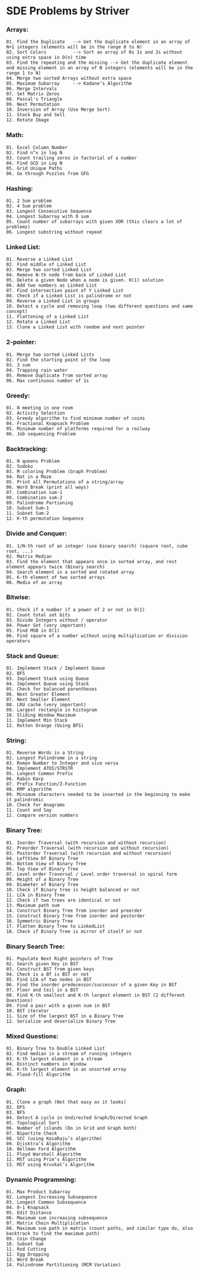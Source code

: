 # SDE Problems by Striver

### Arrays:
    01. Find the Duplicate   --> Get the duplicate element in an array of N+1 integers (elements will be in the range 0 to N)
    02. Sort Colors          --> Sort an array of 0s 1s and 2s without using extra space in O(n) time
    03. Find the repeating and the missing --> Get the duplicate element and missing element in an array of N integers (elements will be in the range 1 to N)
    04. Merge two sorted Arrays without extra space
    05. Maximum Subarray     --> Kadane’s Algorithm
    06. Merge Intervals
    07. Set Matrix Zeros
    08. Pascal's Triangle
    09. Next Permutation
    10. Inversion of Array (Use Merge Sort)
    11. Stock Buy and Sell
    12. Rotate Image

### Math:
    01. Excel Column Number
    02. Find n^x in log N
    03. Count trailing zeros in factorial of a number
    04. Find GCD in Log N
    05. Grid Unique Paths
    06. Go through Puzzles from GFG

### Hashing:
    01. 2 Sum problem
    02. 4 Sum problem
    03. Longest Consecutive Sequence
    04. Longest Subarray with 0 sum
    05. Count number of subarrays with given XOR (this clears a lot of problems)
    06. Longest substring without repeat

### Linked List:
    01. Reverse a Linked List
    02. Find middle of Linked List
    03. Merge two sorted Linked List
    04. Remove N-th node from back of Linked List
    05. Delete a given Node when a node is given. 0(1) solution
    06. Add two numbers as Linked List
    07. Find intersection point of Y Linked List
    08. Check if a Linked List is palindrome or not
    09. Reverse a Linked List in groups
    10. Detect a cycle and removing loop (two different questions and same concept)
    11. Flattening of a Linked List
    12. Rotate a Linked List
    13. Clone a Linked List with random and next pointer

### 2-pointer:
    01. Merge two sorted Linked Lists
    02. Find the starting point of the loop
    03. 3 sum
    04. Trapping rain water
    05. Remove Duplicate from sorted array
    06. Max continuous number of 1s

### Greedy:
    01. N meeting in one room
    02. Activity Selection
    03. Greedy algorithm to find minimum number of coins
    04. Fractional Knapsack Problem
    05. Minimum number of platforms required for a railway
    06. Job sequencing Problem

### Backtracking:
    01. N queens Problem
    02. Sudoko
    03. M coloring Problem (Graph Problem)
    04. Rat in a Maze
    05. Print all Permutations of a string/array
    06. Word Break (print all ways)
    07. Combination sum-1
    08. Combination sum-2
    09. Palindrome Partioning
    10. Subset Sum-1
    11. Subset Sum-2
    12. K-th permutation Sequence

### Divide and Conquer:
    01. 1/N-th root of an integer (use binary search) (square root, cube root, ...)
    02. Matrix Median
    03. Find the element that appears once in sorted array, and rest element appears twice (Binary search)
    04. Search element in a sorted and rotated array
    05. K-th element of two sorted arrays
    06. Media of an array

### Bitwise:
    01. Check if a number if a power of 2 or not in O(1)
    02. Count total set bits
    03. Divide Integers without / operator
    04. Power Set (very important)
    05. Find MSB in O(1)
    06. Find square of a number without using multiplication or division operators

### Stack and Queue:
    01. Implement Stack / Implement Queue
    02. BFS
    03. Implement Stack using Queue
    04. Implement Queue using Stack
    05. Check for balanced parentheses
    06. Next Greater Element
    07. Next Smaller Element
    08. LRU cache (very important)
    09. Largest rectangle in histogram
    10. Sliding Window Maximum
    11. Implement Min Stack
    12. Rotten Orange (Using BFS)

### String:
    01. Reverse Words in a String
    02. Longest Palindrome in a string
    03. Roman Number to Integer and vice versa
    04. Implement ATOI/STRSTR
    05. Longest Common Prefix
    06. Rabin Karp
    07. Prefix Function/Z-Function
    08. KMP algorithm
    09. Minimum characters needed to be inserted in the beginning to make it palindromic
    10. Check for Anagrams
    11. Count and Say
    12. Compare version numbers

### Binary Tree:
    01. Inorder Traversal (with recursion and without recursion)
    02. Preorder Traversal (with recursion and without recursion)
    03. Postorder Traversal (with recursion and without recursion)
    04. LeftView Of Binary Tree
    05. Bottom View of Binary Tree
    06. Top View of Binary Tree
    07. Level order Traversal / Level order traversal in spiral form
    08. Height of a Binary Tree
    09. Diameter of Binary Tree
    10. Check if Binary tree is height balanced or not
    11. LCA in Binary Tree
    12. Check if two trees are identical or not
    13. Maximum path sum
    14. Construct Binary Tree from inorder and preorder
    15. Construct Binary Tree from inorder and postorder
    16. Symmetric Binary Tree
    17. Flatten Binary Tree to LinkedList
    18. Check if Binary Tree is mirror of itself or not

### Binary Search Tree:
    01. Populate Next Right pointers of Tree
    02. Search given Key in BST
    03. Construct BST from given keys
    04. Check is a BT is BST or not
    05. Find LCA of two nodes in BST
    06. Find the inorder predecessor/successor of a given Key in BST
    07. Floor and Ceil in a BST
    08. Find K-th smallest and K-th largest element in BST (2 different Questions)
    09. Find a pair with a given sum in BST
    10. BST iterator
    11. Size of the largest BST in a Binary Tree
    12. Serialize and deserialize Binary Tree

### Mixed Questions:
    01. Binary Tree to Double Linked List
    02. Find median in a stream of running integers
    03. K-th largest element in a stream
    04. Distinct numbers in Window
    05. K-th largest element in an unsorted array
    06. Flood-fill Algorithm

### Graph:
    01. Clone a graph (Not that easy as it looks)
    02. DFS
    03. BFS
    04. Detect A cycle in Undirected Graph/Directed Graph
    05. Topological Sort
    06. Number of islands (Do in Grid and Graph both)
    07. Bipartite Check
    08. SCC (using KosaRaju’s algorithm)
    09. Djisktra’s Algorithm
    10. Bellman Ford Algorithm
    11. Floyd Warshall Algorithm
    12. MST using Prim’s Algorithm
    13. MST using Kruskal’s Algorithm

### Dynamic Programming:
    01. Max Product Subarray
    02. Longest Increasing Subsequence
    03. Longest Common Subsequence
    04. 0-1 Knapsack
    05. Edit Distance
    06. Maximum sum increasing subsequence
    07. Matrix Chain Multiplication
    08. Maximum sum path in matrix (count paths, and similar type do, also backtrack to find the maximum path)
    09. Coin Change
    10. Subset Sum
    11. Rod Cutting
    12. Egg Dropping
    13. Word Break
    14. Palindrome Partitioning (MCM Variation)
